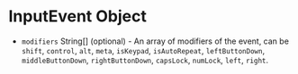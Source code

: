 # InputEvent Object

* `modifiers` String[] (optional) - An array of modifiers of the event, can
  be `shift`, `control`, `alt`, `meta`, `isKeypad`, `isAutoRepeat`,
  `leftButtonDown`, `middleButtonDown`, `rightButtonDown`, `capsLock`,
  `numLock`, `left`, `right`.
